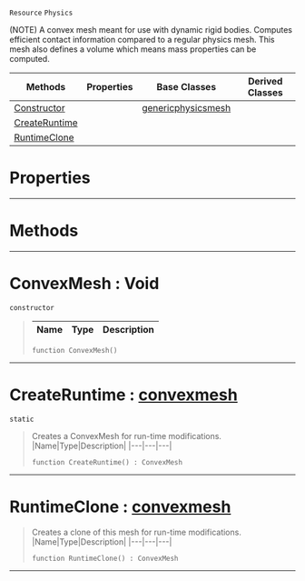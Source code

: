  `Resource` `Physics`



(NOTE) A convex mesh meant for use with dynamic rigid bodies. Computes efficient contact information compared to a regular physics mesh. This mesh also defines a volume which means mass properties can be computed.

|Methods|Properties|Base Classes|Derived Classes|
|---|---|---|---|
|[ Constructor](https://github.com/ZilchEngine/ZilchDocs/blob/master/code_reference/class_reference/convexmesh.markdown#convexmesh-void)| |[genericphysicsmesh](https://github.com/ZilchEngine/ZilchDocs/blob/master/code_reference/class_reference/genericphysicsmesh.markdown)| |
|[ CreateRuntime](https://github.com/ZilchEngine/ZilchDocs/blob/master/code_reference/class_reference/convexmesh.markdown#createruntime-zilch-engin)| | | |
|[ RuntimeClone](https://github.com/ZilchEngine/ZilchDocs/blob/master/code_reference/class_reference/convexmesh.markdown#runtimeclone-zilch-engine)| | | |


 #  Properties


---  
 #  Methods


---  
 #  ConvexMesh : Void

 `constructor`

> 
> |Name|Type|Description|
> |---|---|---|
> ``` lang=cpp, name=Nada
> function ConvexMesh()
> ``` 


---  
 #  CreateRuntime : [convexmesh](https://github.com/ZilchEngine/ZilchDocs/blob/master/code_reference/class_reference/convexmesh.markdown)

 `static`

> Creates a ConvexMesh for run-time modifications.
> |Name|Type|Description|
> |---|---|---|
> ``` lang=cpp, name=Nada
> function CreateRuntime() : ConvexMesh
> ``` 


---  
 #  RuntimeClone : [convexmesh](https://github.com/ZilchEngine/ZilchDocs/blob/master/code_reference/class_reference/convexmesh.markdown)

> Creates a clone of this mesh for run-time modifications.
> |Name|Type|Description|
> |---|---|---|
> ``` lang=cpp, name=Nada
> function RuntimeClone() : ConvexMesh
> ``` 


---  
 

 